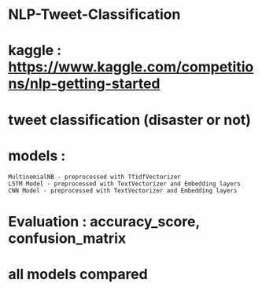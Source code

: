 # NLP-Tweet-Classification  

# kaggle : https://www.kaggle.com/competitions/nlp-getting-started  

# tweet classification (disaster or not)  

# models : 

    MultinomialNB - preprocessed with TfidfVectorizer
    LSTM Model - preprocessed with TextVectorizer and Embedding layers
    CNN Model - preprocessed with TextVectorizer and Embedding layers

# Evaluation : accuracy_score, confusion_matrix  

# all models compared  
    
